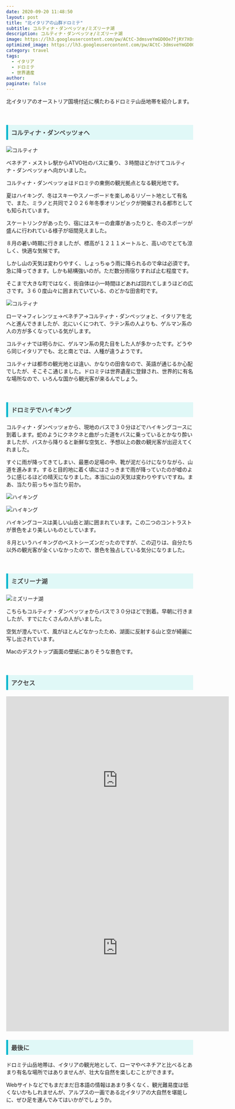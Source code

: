 ```yaml
---
date: 2020-09-20 11:48:50
layout: post
title: "北イタリアの山群ドロミテ"
subtitle: コルティナ・ダンペッツォ/ミズリーナ湖
description: コルティナ・ダンペッツォ/ミズリーナ湖
image: https://lh3.googleusercontent.com/pw/ACtC-3dmsveYmGD0Oe7fjRY7XOs2vQ9sC7jdcd75JTY-1O7b_MrKIqn2nmgYPig1eOiyPod4LZeCBE21cMaisSQG4GGohkO9OBSdGiYwvUdZrYI67pohsB-6_Byw_SrzQjN0SF0ZbxF3JJxlEB_u-nsBxgLe=w2880-h1622-no?authuser=0
optimized_image: https://lh3.googleusercontent.com/pw/ACtC-3dmsveYmGD0Oe7fjRY7XOs2vQ9sC7jdcd75JTY-1O7b_MrKIqn2nmgYPig1eOiyPod4LZeCBE21cMaisSQG4GGohkO9OBSdGiYwvUdZrYI67pohsB-6_Byw_SrzQjN0SF0ZbxF3JJxlEB_u-nsBxgLe=w2880-h1622-no?authuser=0
category: travel
tags:
  - イタリア
  - ドロミテ
  - 世界遺産
author:
paginate: false
---
```

北イタリアのオーストリア国境付近に横たわるドロミテ山岳地帯を紹介します。

<br>
<h3 style=" background: #E0F8F7; 
border-left: solid 5px #00b7ce;
color: #494949;
padding: 0.5em; 
color: #454545; ">コルティナ・ダンペッツォへ
</h3>

![コルティナ](https://lh3.googleusercontent.com/pw/ACtC-3f7p2XoF7BinYwXDHcZedo1hEBaeHYWQ5ZEZEiuV9tlppZOqRzZqTiUUmALlNkwunH9k8dlxCvbXHHM3ldx-CEadJQxFkaYxAkb9yMP4AFbSiwP43sIx-5pjhXhcRvP9SAAUotVsV__ypbVJ4GtGAyv=w2880-h1622-no?authuser=0)


ベネチア・メストレ駅からATVO社のバスに乗り、３時間ほどかけてコルティナ・ダンペッツォへ向かいました。

コルティナ・ダンペッツォはドロミテの東側の観光拠点となる観光地です。

夏はハイキング、冬はスキーやスノーボードを楽しめるリゾート地として有名で、また、ミラノと共同で２０２６年冬季オリンピックが開催される都市としても知られています。

スケートリンクがあったり、宿にはスキーの倉庫があったりと、冬のスポーツが盛んに行われている様子が垣間見えました。

８月の暑い時期に行きましたが、標高が１２１１メートルと、高いのでとても涼しく、快適な気候です。

しかし山の天気は変わりやすく、しょっちゅう雨に降られるので傘は必須です。急に降ってきます。しかも結構強いのが。ただ数分雨宿りすれば止む程度です。

そこまで大きな町ではなく、街自体は小一時間ほどあれば回れてしまうほどの広さです。３６０度山々に囲まれていている、のどかな田舎町です。

![コルティナ](https://lh3.googleusercontent.com/pw/ACtC-3e_PZgZF75l7B4Wv9kB-w8umx9OjQBgl90RALWktBdFaTk23wHXw4aIZTkTZyuzz1ebhLV4mQkb8D2VM35Rrlmvc_kv0hIbJl5sMNvs59rpYDA0M0q7dLdMXWscUjUJHVGnVdEg19pV3fZH8ssx_03w=w2880-h1622-no?authuser=0)

ローマ→フィレンツェ→ベネチア→コルティナ・ダンペッツォと、イタリアを北へと進んできましたが、北にいくにつれて、ラテン系の人よりも、ゲルマン系の人の方が多くなっている気がします。

コルティナでは明らかに、ゲルマン系の見た目をした人が多かったです。どうやら同じイタリアでも、北と南とでは、人種が違うようです。

コルティナは都市の観光地とは違い、かなりの田舎なので、英語が通じるか心配でしたが、そこそこ通じました。ドロミテは世界遺産に登録され、世界的に有名な場所なので、いろんな国から観光客が来るんでしょう。

<br>
<h3 style=" background: #E0F8F7; 
border-left: solid 5px #00b7ce;
color: #494949;
padding: 0.5em; 
color: #454545; ">ドロミテでハイキング
</h3>

コルティナ・ダンペッツォから、現地のバスで３０分ほどでハイキングコースに到着します。蛇のようにクネクネと曲がった道をバスに乗っているとかなり酔いましたが、バスから降りると新鮮な空気と、予想以上の数の観光客が出迎えてくれました。

すぐに雨が降ってきてしまい、最悪の足場の中、靴が泥だらけになりながら、山道を進みます。すると目的地に着く頃にはさっきまで雨が降っていたのが嘘のように感じるほどの晴天になりました。本当に山の天気は変わりやすいですね。まあ、当たり前っちゃ当たり前か。

![ハイキング](https://lh3.googleusercontent.com/pw/ACtC-3euKHIZlf_K-9TmeSmrAAFcdHKk5ECnehdsUA60yY7VCIGRCLBAahAKZ5i2S0qKQWwVpyKfxtDgbLRmwrkRcAVqClhYodgu3HXkjClHw47w7leIAeUyJSVKvJ491YenmpihSMx0uqZvqj4dCENMydaD=w2880-h1622-no?authuser=0)

![ハイキング](https://lh3.googleusercontent.com/pw/ACtC-3ckgyQcRBRh5huQXQCVx1s3cqNogFitWaGexWzn-kbv1V2V2ahxmkjkV0fzS-_tmxNfqa7z-tEQDK0sKcxQIxPynb10E-HEL6PLdXa5ENz0h-lsDlZqlfN9Ih-lH_AmngA-LUEHvneY6AcLytdYXOKy=w2880-h1622-no?authuser=0)

ハイキングコースは美しい山岳と湖に囲まれています。この二つのコントラストが景色をより美しいものとしています。

８月というハイキングのベストシーズンだったのですが、この辺りは、自分たち以外の観光客が全くいなかったので、景色を独占している気分になりました。

<br>
<h3 style=" background: #E0F8F7; 
border-left: solid 5px #00b7ce;
color: #494949;
padding: 0.5em; 
color: #454545; ">ミズリーナ湖
</h3>

![ミズリーナ湖](https://lh3.googleusercontent.com/pw/ACtC-3dmsveYmGD0Oe7fjRY7XOs2vQ9sC7jdcd75JTY-1O7b_MrKIqn2nmgYPig1eOiyPod4LZeCBE21cMaisSQG4GGohkO9OBSdGiYwvUdZrYI67pohsB-6_Byw_SrzQjN0SF0ZbxF3JJxlEB_u-nsBxgLe=w2880-h1622-no?authuser=0)

こちらもコルティナ・ダンペッツォからバスで３０分ほどで到着。早朝に行きましたが、すでにたくさんの人がいました。

空気が澄んでいて、風がほとんどなかったため、湖面に反射する山と空が綺麗に写し出されています。

Macのデスクトップ画面の壁紙にありそうな景色です。

<br>
<h3 style=" background: #E0F8F7; 
border-left: solid 5px #00b7ce;
color: #494949;
padding: 0.5em; 
color: #454545; ">アクセス
</h3>

<iframe src="https://www.google.com/maps/embed?pb=!1m18!1m12!1m3!1d43916.35638545386!2d12.107292106601598!3d46.53240795665744!2m3!1f0!2f0!3f0!3m2!1i1024!2i768!4f13.1!3m3!1m2!1s0x47783435d247033f%3A0xdd3c30437b92e42b!2z44Kk44K_44Oq44KiIOOAkjMyMDQzIOODmeODq-ODvOODjiDjgrPjg6vjg4bjgqPjg4rjg7vjg4Djg7Pjg5rjg4Pjg4Tjgqk!5e0!3m2!1sja!2sjp!4v1600613792059!5m2!1sja!2sjp" width="600" height="450" frameborder="0" style="border:0;" allowfullscreen="" aria-hidden="false" tabindex="0"></iframe>

<iframe src="https://www.google.com/maps/embed?pb=!1m18!1m12!1m3!1d5484.491044872532!2d12.251169877401038!3d46.58238349057881!2m3!1f0!2f0!3f0!3m2!1i1024!2i768!4f13.1!3m3!1m2!1s0x4779ccc5ace48d17%3A0xbdeb91ec0d7d90f9!2z44Of44K644Oq44O844OK5rmW!5e0!3m2!1sja!2sjp!4v1600613818997!5m2!1sja!2sjp" width="600" height="450" frameborder="0" style="border:0;" allowfullscreen="" aria-hidden="false" tabindex="0"></iframe>

<br>
<h3 style=" background: #E0F8F7; 
border-left: solid 5px #00b7ce;
color: #494949;
padding: 0.5em; 
color: #454545; ">最後に
</h3>

ドロミテ山岳地帯は、イタリアの観光地として、ローマやベネチアと比べるとあまり有名な場所ではありませんが、壮大な自然を楽しむことができます。

Webサイトなどでもまだまだ日本語の情報はあまり多くなく、観光難易度は低くないかもしれませんが、アルプスの一画である北イタリアの大自然を堪能しに、ぜひ足を運んでみてはいかがでしょうか。

